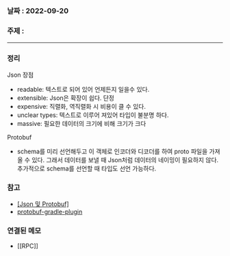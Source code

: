 ### 날짜 : 2022-09-20
### 주제 : 
----
### 정리
Json 
장점
- readable: 텍스트로 되어 있어 언제든지 일을수 있다.
- extensible: Json은 확장이 쉽다.
단정
- expensive: 직렬화, 역직렬화 시 비용이 클 수 있다.
- unclear types: 텍스트로 이루어 져있어 타입이 불분명 하다.
- massive: 필요한 데이터의 크기에 비해 크기가 크다

Protobuf
- schema를 미리 선언해두고 이 객체로 인코더와 디코더를 하여 proto 파일을 가져올 수 있다. 그래서 데이터를 보낼 때 Json처럼 데이터의 네이밍이 필요하지 않다. 추가적으로 schema를 선언할 때 타입도 선언 가능하다.

### 참고
- [[Json 및 Protobuf]](https://www.youtube.com/watch?v=uGYZn6xk-hA)
- [protobuf-gradle-plugin](https://github.com/google/protobuf-gradle-plugin)

### 연결된 메모
- [[RPC]] 